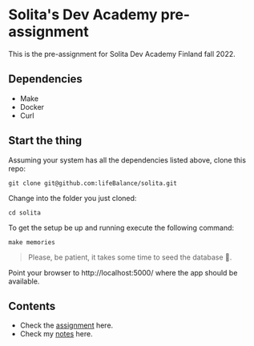 # Solita's Dev Academy pre-assignment
This is the pre-assignment for Solita Dev Academy Finland fall 2022.

## Dependencies

* Make
* Docker
* Curl

## Start the thing
Assuming your system has all the dependencies listed above, clone this repo: 
```
git clone git@github.com:lifeBalance/solita.git
```

Change into the folder you just cloned:
```
cd solita
```

To get the setup be up and running execute the following command:
```
make memories
```

> Please, be patient, it takes some time to seed the database 🙂.

Point your browser to http://localhost:5000/ where the app should be available.

## Contents
* Check the [assignment](./README/assignment.md) here.
* Check my [notes](./README/my-notes.md) here.